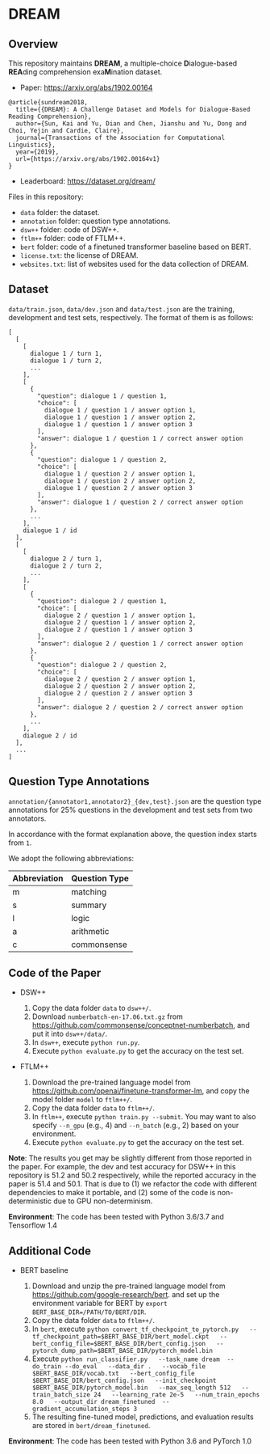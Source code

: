 DREAM
=====
Overview
--------
This repository maintains **DREAM**, a multiple-choice **D**ialogue-based **REA**ding comprehension exa**M**ination dataset.

* Paper: https://arxiv.org/abs/1902.00164
```
@article{sundream2018,
  title={{DREAM}: A Challenge Dataset and Models for Dialogue-Based Reading Comprehension},
  author={Sun, Kai and Yu, Dian and Chen, Jianshu and Yu, Dong and Choi, Yejin and Cardie, Claire},
  journal={Transactions of the Association for Computational Linguistics},
  year={2019},
  url={https://arxiv.org/abs/1902.00164v1}
}
```

* Leaderboard: https://dataset.org/dream/

Files in this repository:

* ```data``` folder: the dataset.
* ```annotation``` folder: question type annotations.
* ```dsw++``` folder: code of DSW++.
* ```ftlm++``` folder: code of FTLM++.
* ```bert``` folder: code of a finetuned transformer baseline based on BERT.
* ```license.txt```: the license of DREAM.
* ```websites.txt```: list of websites used for the data collection of DREAM.

Dataset
-------
```data/train.json```, ```data/dev.json``` and ```data/test.json``` are the training, development and test sets, respectively. The format of them is as follows:

```
[
  [
    [
      dialogue 1 / turn 1,
      dialogue 1 / turn 2,
      ...
    ],
    [
      {
        "question": dialogue 1 / question 1,
        "choice": [
          dialogue 1 / question 1 / answer option 1,
          dialogue 1 / question 1 / answer option 2,
          dialogue 1 / question 1 / answer option 3
        ],
        "answer": dialogue 1 / question 1 / correct answer option
      },
      {
        "question": dialogue 1 / question 2,
        "choice": [
          dialogue 1 / question 2 / answer option 1,
          dialogue 1 / question 2 / answer option 2,
          dialogue 1 / question 2 / answer option 3
        ],
        "answer": dialogue 1 / question 2 / correct answer option
      },
      ...
    ],
    dialogue 1 / id
  ],
  [
    [
      dialogue 2 / turn 1,
      dialogue 2 / turn 2,
      ...
    ],
    [
      {
        "question": dialogue 2 / question 1,
        "choice": [
          dialogue 2 / question 1 / answer option 1,
          dialogue 2 / question 1 / answer option 2,
          dialogue 2 / question 1 / answer option 3
        ],
        "answer": dialogue 2 / question 1 / correct answer option
      },
      {
        "question": dialogue 2 / question 2,
        "choice": [
          dialogue 2 / question 2 / answer option 1,
          dialogue 2 / question 2 / answer option 2,
          dialogue 2 / question 2 / answer option 3
        ],
        "answer": dialogue 2 / question 2 / correct answer option
      },
      ...
    ],
    dialogue 2 / id
  ],
  ...
]
```

Question Type Annotations
-------------------------

```annotation/{annotator1,annotator2}_{dev,test}.json``` are the question type annotations for 25% questions in the development and test sets from two annotators.

In accordance with the format explanation above, the question index starts from ```1```.

We adopt the following abbreviations:

| Abbreviation | Question Type | 
| ------------ | ------------- |
| m            | matching      |
| s            | summary       |
| l            | logic         |
| a            | arithmetic    |
| c            | commonsense   |

Code of the Paper
-----------------

* DSW++

  1. Copy the data folder ```data``` to ```dsw++/```.
  2. Download ```numberbatch-en-17.06.txt.gz``` from https://github.com/commonsense/conceptnet-numberbatch, and put it into ```dsw++/data/```.
  3. In ```dsw++```, execute ```python run.py```.
  4. Execute ```python evaluate.py``` to get the accuracy on the test set.

* FTLM++

  1. Download the pre-trained language model from https://github.com/openai/finetune-transformer-lm, and copy the model folder ```model``` to ```ftlm++/```.
  2. Copy the data folder ```data``` to ```ftlm++/```.
  3. In ```ftlm++```, execute ```python train.py --submit```. You may want to also specify ```--n_gpu``` (e.g., 4) and ```--n_batch``` (e.g., 2) based on your environment.
  4. Execute ```python evaluate.py``` to get the accuracy on the test set.


**Note**: The results you get may be slightly different from those reported in the paper. For example, the dev and test accuracy for DSW++ in this repository is 51.2 and 50.2 respectively, while the reported accuracy in the paper is 51.4 and 50.1. That is due to (1) we refactor the code with different dependencies to make it portable, and (2) some of the code is non-deterministic due to GPU non-determinism.

**Environment**: The code has been tested with Python 3.6/3.7 and Tensorflow 1.4

Additional Code
---------------

* BERT baseline

  1. Download and unzip the pre-trained language model from https://github.com/google-research/bert. and set up the environment variable for BERT by ```export BERT_BASE_DIR=/PATH/TO/BERT/DIR```.
  2. Copy the data folder ```data``` to ```ftlm++/```.
  3. In ```bert```, execute ```python convert_tf_checkpoint_to_pytorch.py   --tf_checkpoint_path=$BERT_BASE_DIR/bert_model.ckpt   --bert_config_file=$BERT_BASE_DIR/bert_config.json   --pytorch_dump_path=$BERT_BASE_DIR/pytorch_model.bin```
  4. Execute ```python run_classifier.py   --task_name dream  --do_train --do_eval   --data_dir .   --vocab_file $BERT_BASE_DIR/vocab.txt   --bert_config_file $BERT_BASE_DIR/bert_config.json   --init_checkpoint $BERT_BASE_DIR/pytorch_model.bin   --max_seq_length 512   --train_batch_size 24   --learning_rate 2e-5   --num_train_epochs 8.0   --output_dir dream_finetuned  --gradient_accumulation_steps 3```
  5. The resulting fine-tuned model, predictions, and evaluation results are stored in ```bert/dream_finetuned```.

**Environment**: The code has been tested with Python 3.6 and PyTorch 1.0
